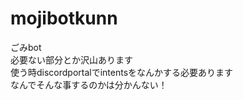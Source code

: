 # mojibotkunn
ごみbot  
必要ない部分とか沢山あります  
使う時discordportalでintentsをなんかする必要あります  
なんでそんな事するのかは分かんない！  

